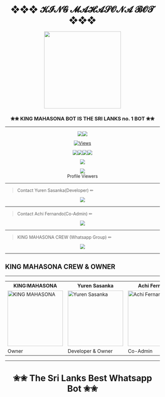 <div align="center"><h1>❖❖❖ 𝓚𝓘𝓝𝓖 𝓜𝓐𝓗𝓐𝓢𝓞𝓝𝓐 𝓑𝓞𝓣 ❖❖❖</h1><a href="https://github.com/KING-MAHASONA-crew"><img src="https://i.ibb.co/txQg1mR/MAHASONA-WHATSAPP-BOT-ALIVE-IMAJE.png" width="250" height="250"></a><h3>✬✬ KING MAHASONA BOT IS THE SRI LANKS no. 1 BOT ✬✬</h3></div>


***

<p align="center"><a href="httsp://github.com/KING-MAHASONA-crew"><img src="https://img.shields.io/docker/pulls/ravindu01manoj/sewqueen?style=for-the-badge&logo=docker&label=Docker+Pulls&color=blueviolet"></a><a href="https://github.com/KING-MAHASONA-crew"><img src="https://img.shields.io/docker/image-size/ravindu01manoj/sewqueen?style=for-the-badge&logo=docker&label=Image Size&color=blueviolet"></a></p><p align="center"><a href="https://github.com/KING-MAHASONA-crew"><img src="https://hits.seeyoufarm.com/api/count/incr/badge.svg?url=https%3A%2F%2Fgithub.com%2Fravindu01manoj%2FSew-Queen&count_bg=%2379C83D&title_bg=%23555555&icon=gitpod.svg&icon_color=%23E7E7E7&title=Views&edge_flat=false" alt="Views"/></a></a></p><p align="center"><a href="httsp://github.com/KING-MAHASONA-crew"><img src="https://img.shields.io/github/repo-size/ravindu01manoj/Sew-Queen?color=00ff00&label=Repo%20Size&style=flat-square"></a><a href="httsp://github.com/KING-MAHASONA"><img src="https://img.shields.io/github/license/ravindu01manoj/Sew-Queen?color=00ff00&label=License&style=flat-square"></a><a href="httsp://github.com/KING-MAHASONA-crew"><img src="https://img.shields.io/github/languages/top/ravindu01manoj/Sew-Queen?color=00ff00&label=Python&style=flat-square"></a><a href="httsp://github.com/KING-MAHASONA-crew"><img src="https://img.shields.io/badge/Programmer-Yuren%20Sasanka-blueviolet"></a></p><p align="center"><a href="https://t.me/KING_MAHASONA"><img src="https://img.shields.io/badge/Contact%20Me%20On%20Telegrame-Yuren_Sasanka-success"></a></p>
<div align="center"><img src="https://profile-counter.glitch.me/ravindu01manoj/count.svg" /><br>Profile Viewers</div>



***
> Contact Yuren Sasanka(Developer) ✏
<div align="center"><a href="https://wa.me/94770083563"><img src="https://img.shields.io/badge/Contact%20Me%20On%20Whatsapp-Yuren_Sasanka-success"></a></div>

---
> Contact Achi Fernando(Co-Admin) ✏
<div align="center"><a href="https://wa.me/94720603183"><img src="https://img.shields.io/badge/Contact%20Me%20On%20Whatsapp-Achi_Fernando-success"></a></div>

---
> KING MAHASONA CREW (Whatsapp Group) ✏
<div align="center"><a href="https://chat.whatsapp.com/BmWm0KYStHU8787QJ1I3uF"><img src="https://img.shields.io/badge/Join%20Whatsapp%20Group-KING_MAHASONA_CREW-success"></a></div>

***
<div aline='center'><h2> KING MAHASONA CREW & OWNER </h2></div>

***


<table><tr><th>KING:MAHASONA</th><th>Yuren Sasanka </th><th>Achi Fernando</th></tr><td><a href="https://github.com/KING-MAHASONA-crew"><img src="https://i.ibb.co/txQg1mR/MAHASONA-WHATSAPP-BOT-ALIVE-IMAJE.png" width="180" alt="KING MAHASONA"></a></td><td><a href="https://github.com/sasanka-bro"><img src="https://i.ibb.co/pJ6B88w/IMG-20220217-093004-114.jpg" width="180" alt="Yuren Sasanka"></a></td><td><a href="https://github.com/AchiyaCT"><img src="https://i.ibb.co/nsZggMP/achi-fernando.jpg" width="180" alt="Achi Fernando"></a></td></tr><tr><td>Owner</td><td>Developer & Owner</td><td>Co-Admin</td></tr></tr></table>


***
<div align="center"><h1>✬✬ The Sri Lanks Best Whatsapp Bot ✬✬</h1><a href="https://github.com/KING-MAHASONA-crew/"></a></div>

